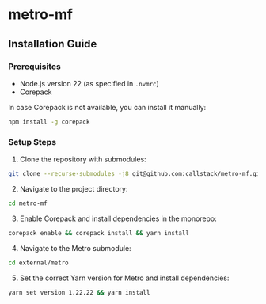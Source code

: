 # metro-mf

## Installation Guide

### Prerequisites

- Node.js version 22 (as specified in `.nvmrc`)
- Corepack

In case Corepack is not available, you can install it manually:

```bash
npm install -g corepack
```

### Setup Steps

1. Clone the repository with submodules:

```bash
git clone --recurse-submodules -j8 git@github.com:callstack/metro-mf.git
```

2. Navigate to the project directory:

```bash
cd metro-mf
```

3. Enable Corepack and install dependencies in the monorepo:

```bash
corepack enable && corepack install && yarn install
```

4. Navigate to the Metro submodule:

```bash
cd external/metro
```

5. Set the correct Yarn version for Metro and install dependencies:

```bash
yarn set version 1.22.22 && yarn install
```
